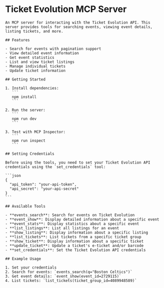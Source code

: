 # Ticket Evolution MCP Server

    An MCP server for interacting with the Ticket Evolution API. This server provides tools for searching events, viewing event details, listing tickets, and more.

    ## Features

    - Search for events with pagination support
    - View detailed event information
    - Get event statistics
    - List and view ticket listings
    - Manage individual tickets
    - Update ticket information

    ## Getting Started

    1. Install dependencies:
       ```
       npm install
       ```

    2. Run the server:
       ```
       npm run dev
       ```

    3. Test with MCP Inspector:
       ```
       npm run inspect
       ```

    ## Setting Credentials

    Before using the tools, you need to set your Ticket Evolution API credentials using the `set_credentials` tool:

    ```json
    {
      "api_token": "your-api-token",
      "api_secret": "your-api-secret"
    }
    ```

    ## Available Tools

    - **events_search**: Search for events on Ticket Evolution
    - **event_show**: Display detailed information about a specific event
    - **event_stats**: Display statistics about a specific event
    - **list_listings**: List all listings for an event
    - **show_listing**: Display information about a specific listing
    - **list_tickets**: List tickets from a specific ticket group
    - **show_ticket**: Display information about a specific ticket
    - **update_ticket**: Update a ticket's e-ticket and/or barcode
    - **set_credentials**: Set the Ticket Evolution API credentials

    ## Example Usage

    1. Set your credentials
    2. Search for events: `events_search(q="Boston Celtics")`
    3. Get event details: `event_show(event_id=2729115)`
    4. List tickets: `list_tickets(ticket_group_id=4089948589)`
